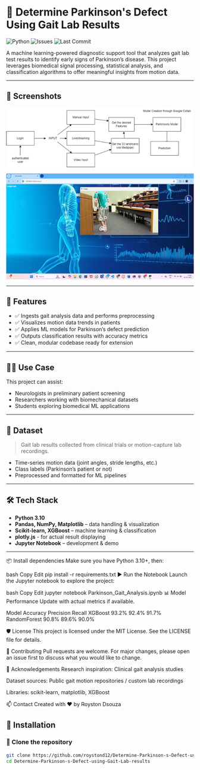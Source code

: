 # 🧠 Determine Parkinson's Defect Using Gait Lab Results

![Python](https://img.shields.io/badge/Python-3.10-blue.svg)
![Issues](https://img.shields.io/github/issues/roystond12/Determine-Parkinson-s-Defect-using-Gait-Lab-results)
![Last Commit](https://img.shields.io/github/last-commit/roystond12/Determine-Parkinson-s-Defect-using-Gait-Lab-results)

A machine learning-powered diagnostic support tool that analyzes gait lab test results to identify early signs of Parkinson’s disease. This project leverages biomedical signal processing, statistical analysis, and classification algorithms to offer meaningful insights from motion data.

---

## 📸 Screenshots

<p align="center">
  <img src="arch.png" alt="Gait Analysis Graph" width="600"/>
</p>

<p align="center">
  <img src="result.png" alt="Model Performance" width="600"/>
</p>

---

## 🚀 Features

- ✅ Ingests gait analysis data and performs preprocessing
- ✅ Visualizes motion data trends in patients
- ✅ Applies ML models for Parkinson’s defect prediction
- ✅ Outputs classification results with accuracy metrics
- ✅ Clean, modular codebase ready for extension

---

## 🧑‍🔬 Use Case

This project can assist:
- Neurologists in preliminary patient screening  
- Researchers working with biomechanical datasets  
- Students exploring biomedical ML applications  

---

## 📁 Dataset

> Gait lab results collected from clinical trials or motion-capture lab recordings.

- Time-series motion data (joint angles, stride lengths, etc.)
- Class labels (Parkinson’s patient or not)
- Preprocessed and formatted for ML pipelines

---

## 🛠️ Tech Stack

- **Python 3.10**
- **Pandas, NumPy, Matplotlib** – data handling & visualization  
- **Scikit-learn, XGBoost** – machine learning & classification
- **plotly.js** - for actual result displaying 
- **Jupyter Notebook** – development & demo

---

📦 Install dependencies
Make sure you have Python 3.10+, then:

bash
Copy
Edit
pip install -r requirements.txt
▶️ Run the Notebook
Launch the Jupyter notebook to explore the project:

bash
Copy
Edit
jupyter notebook Parkinson_Gait_Analysis.ipynb
📊 Model Performance
Update with actual metrics if available.

Model	Accuracy	Precision	Recall
XGBoost	93.2%	92.4%	91.7%
RandomForest	90.8%	89.6%	90.0%

🛡️ License
This project is licensed under the MIT License. See the LICENSE file for details.

🤝 Contributing
Pull requests are welcome. For major changes, please open an issue first to discuss what you would like to change.

🙌 Acknowledgements
Research inspiration: Clinical gait analysis studies

Dataset sources: Public gait motion repositories / custom lab recordings

Libraries: scikit-learn, matplotlib, XGBoost

📫 Contact
Created with ❤️ by Royston Dsouza

## 🧪 Installation

### 🔧 Clone the repository

```bash
git clone https://github.com/roystond12/Determine-Parkinson-s-Defect-using-Gait-Lab-results.git
cd Determine-Parkinson-s-Defect-using-Gait-Lab-results 
